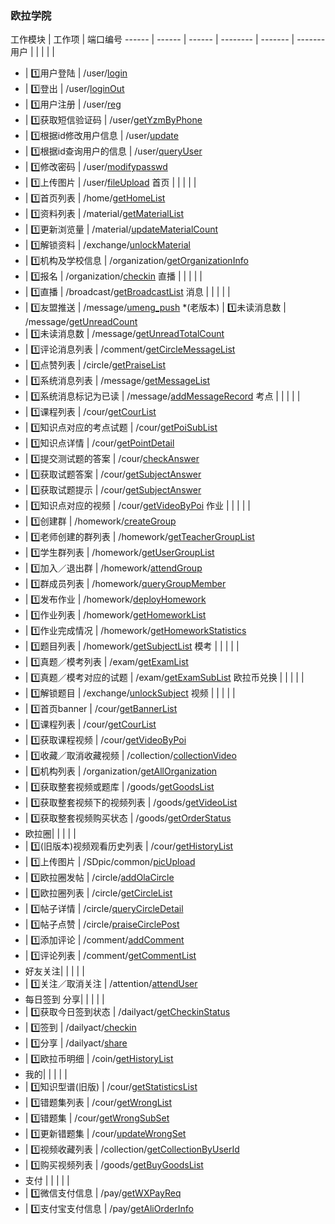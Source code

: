 
### 欧拉学院

工作模块 | 工作项 | 端口编号 
------ | ------ | ------ | -------- | ------- | ------- 
用户 | | | | |
* | :one:用户登陆 | /user/[login](./interface/login.md) 
* | :one:登出 |  /user/[loginOut](./interface/loginOut.md) 
* | :one:用户注册 | /user/[reg](./interface/reg.md) 
* | :one:获取短信验证码 | /user/[getYzmByPhone](./interface/getYzmByPhone.md) 
* | :one:根据id修改用户信息 | /user/[update](./interface/update.md)
* | :one:根据id查询用户的信息 | /user/[queryUser](./interface/queryUser.md)
* | :one:修改密码 | /user/[modifypasswd](./interface/modifypasswd.md) 
* | :one:上传图片 | /user/[fileUpload](./interface/fileUpload.md)
首页 | | | | |
* | :one:首页列表 | /home/[getHomeList](./interface/getHomeList.md)
* | :one:资料列表 | /material/[getMaterialList](./interface/getMaterialList.md)
* | :one:更新浏览量 | /material/[updateMaterialCount](./interface/updateMaterialCount.md)
* | :one:解锁资料 | /exchange/[unlockMaterial](./interface/unlockMaterial.md) 
* | :one:机构及学校信息 | /organization/[getOrganizationInfo](./interface/getOrganizationInfo.md)
* | :one:报名 | /organization/[checkin](./interface/checkin.md)
直播 | | | | |
* | :one:直播 | /broadcast/[getBroadcastList](./interface/getBroadcastList.md)
消息 | | | | |
* | :one:友盟推送 | /message/[umeng_push](./interface/umeng_push.md)
*(老版本) | :one:未读消息数 | /message/[getUnreadCount](./interface/getUnreadCount.md)
* | :one:未读消息数 | /message/[getUnreadTotalCount](./interface/getUnreadTotalCount.md)
* | :one:评论消息列表 | /comment/[getCircleMessageList](./interface/getCircleMessageList.md) 
* | :one:点赞列表 | /circle/[getPraiseList](./interface/getPraiseList.md) 
* | :one:系统消息列表 | /message/[getMessageList](./interface/getMessageList.md) 
* | :one:系统消息标记为已读 | /message/[addMessageRecord](./interface/addMessageRecord.md)
考点 | | | | |
* | :one:课程列表 | /cour/[getCourList](./interface/ola_getCourList.md) 
* | :one:知识点对应的考点试题 | /cour/[getPoiSubList](./interface/ola_getPoiSubList.md)
* | :one:知识点详情 | /cour/[getPointDetail](./interface/getPointDetail.md) 
* | :one:提交测试题的答案 | /cour/[checkAnswer](./interface/checkAnswer.md) 
* | :one:获取试题答案 | /cour/[getSubjectAnswer](./interface/ola_getSubjectAnswer.md)
* | :one:获取试题提示 | /cour/[getSubjectAnswer](./interface/ola_getSubjectHint.md)
* | :one:知识点对应的视频 | /cour/[getVideoByPoi](./interface/ola_getVideoByPoi.md) 
作业 | | | | |
* | :one:创建群 | /homework/[createGroup](./interface/createGroup.md)
* | :one:老师创建的群列表 | /homework/[getTeacherGroupList](./interface/getTeacherGroupList.md) 
* | :one:学生群列表 | /homework/[getUserGroupList](./interface/getUserGroupList.md) 
* | :one:加入／退出群 | /homework/[attendGroup](./interface/attendGroup.md)
* | :one:群成员列表 | /homework/[queryGroupMember](./interface/queryGroupMember.md) 
* | :one:发布作业 | /homework/[deployHomework](./interface/deployHomework.md) 
* | :one:作业列表 | /homework/[getHomeworkList](./interface/getHomeworkList.md)
* | :one:作业完成情况 | /homework/[getHomeworkStatistics](./interface/getHomeworkStatistics.md) 
* | :one:题目列表 | /homework/[getSubjectList](./interface/getSubjectList.md) 
模考 | | | | |
* | :one:真题／模考列表 | /exam/[getExamList](./interface/ola_getExamList.md) 
* | :one:真题／模考对应的试题 | /exam/[getExamSubList](./interface/ola_getExamSubList.md) 
欧拉币兑换 | | | | |
* | :one:解锁题目 | /exchange/[unlockSubject](./interface/unlockSubject.md) 
视频 | | | | |
* | :one:首页banner | /cour/[getBannerList](./interface/getBannerList.md) 
* | :one:课程列表 | /cour/[getCourList](./interface/ola_getCourList.md) 
* | :one:获取课程视频 | /cour/[getVideoByPoi](./interface/ola_getVideoByPoi.md)
* | :one:收藏／取消收藏视频 | /collection/[collectionVideo](./interface/collectionVideo.md)
* | :one:机构列表 | /organization/[getAllOrganization](./interface/ola_getAllOrganization.md)
* | :one:获取整套视频或题库 | /goods/[getGoodsList](./interface/getGoodsList.md)
* | :one:获取整套视频下的视频列表 | /goods/[getVideoList](./interface/getVideoList.md)
* | :one:获取整套视频购买状态 | /goods/[getOrderStatus](./interface/getOrderStatus.md)
* 欧拉圈| | | | |
* | :one:(旧版本)视频观看历史列表 | /cour/[getHistoryList](./interface/ola_getHistoryList.md) 
* | :one:上传图片 | /SDpic/common/[picUpload](./interface/picUpload.md)
* | :one:欧拉圈发帖 | /circle/[addOlaCircle](./interface/addOlaCircle.md)
* | :one:欧拉圈列表 | /circle/[getCircleList](./interface/getCircleList.md)
* | :one:帖子详情 | /circle/[queryCircleDetail](./interface/queryCircleDetail.md)
* | :one:帖子点赞 | /circle/[praiseCirclePost](./interface/praiseCirclePost.md)
* | :one:添加评论 | /comment/[addComment](./interface/addComment.md)
* | :one:评论列表 | /comment/[getCommentList](./interface/getCommentList.md)
* 好友关注| | | | |
* | :one:关注／取消关注 | /attention/[attendUser](./interface/attendUser.md)
* 每日签到 分享| | | | |
* | :one:获取今日签到状态 | /dailyact/[getCheckinStatus](./interface/getCheckinStatus.md) 
* | :one:签到 | /dailyact/[checkin](./interface/checkin.md) 
* | :one:分享 | /dailyact/[share](./interface/share.md) 
* | :one:欧拉币明细 | /coin/[getHistoryList](./interface/getHistoryList.md) 
* 我的| | | | |
* | :one:知识型谱(旧版) | /cour/[getStatisticsList](./interface/getStatisticsList.md)
* | :one:错题集列表 | /cour/[getWrongList](./interface/getWrongList.md)
* | :one:错题集 | /cour/[getWrongSubSet](./interface/getWrongSubSet.md) 
* | :one:更新错题集 | /cour/[updateWrongSet](./interface/updateWrongSet.md) 
* | :one:视频收藏列表 | /collection/[getCollectionByUserId](./interface/getCollectionByUserId.md) 
* | :one:购买视频列表 | /goods/[getBuyGoodsList](./interface/getBuyGoodsList.md) 
* 支付 | | | | |
* | :one:微信支付信息 | /pay/[getWXPayReq](./interface/getWXPayReq.md) 
* | :one:支付宝支付信息 | /pay/[getAliOrderInfo](./interface/getAliOrderInfo.md)
